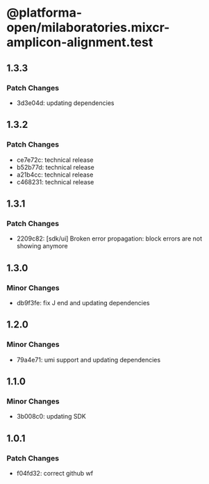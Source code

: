 # @platforma-open/milaboratories.mixcr-amplicon-alignment.test

## 1.3.3

### Patch Changes

- 3d3e04d: updating dependencies

## 1.3.2

### Patch Changes

- ce7e72c: technical release
- b52b77d: technical release
- a21b4cc: technical release
- c468231: technical release

## 1.3.1

### Patch Changes

- 2209c82: [sdk/ui] Broken error propagation: block errors are not showing anymore

## 1.3.0

### Minor Changes

- db9f3fe: fix J end and updating dependencies

## 1.2.0

### Minor Changes

- 79a4e71: umi support and updating dependencies

## 1.1.0

### Minor Changes

- 3b008c0: updating SDK

## 1.0.1

### Patch Changes

- f04fd32: correct github wf
